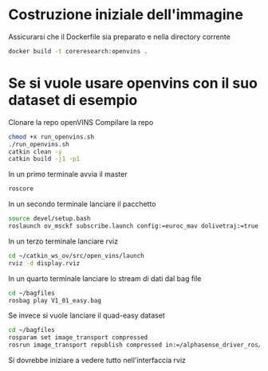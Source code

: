 # Costruzione iniziale dell'immagine
Assicurarsi che il Dockerfile sia preparato e nella directory corrente
```bash
docker build -t coreresearch:openvins .
```


# Se si vuole usare openvins con il suo dataset di esempio
Clonare la repo openVINS
Compilare la repo
```bash
chmod +x run_openvins.sh
./run_openvins.sh
catkin clean -y
catkin build -j1 -p1
```
In un primo terminale avvia il master
```bash
roscore
```

In un secondo terminale lanciare il pacchetto
```bash
source devel/setup.bash 
roslaunch ov_msckf subscribe.launch config:=euroc_mav dolivetraj:=true

```

In un terzo terminale lanciare rviz
```bash
cd ~/catkin_ws_ov/src/open_vins/launch
rviz -d display.rviz
```

In un quarto terminale lanciare lo stream di dati dal bag file
```bash
cd ~/bagfiles
rosbag play V1_01_easy.bag
```
Se invece si vuole lanciare il quad-easy dataset
```bash
cd ~/bagfiles
rosparam set image_transport compressed
rosrun image_transport republish compressed in:=/alphasense_driver_ros/cam0 raw out:=/cam0/image_raw & rosrun image_transport republish compressed in:=/alphasense_driver_ros/cam1 raw out:=/cam1/image_raw & rosbag play quad-easy.bag /alphasense_driver_ros/imu:=/imu0
```

Si dovrebbe iniziare a vedere tutto nell'interfaccia rviz
